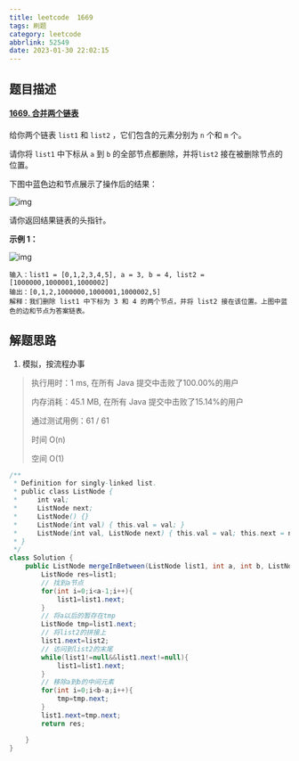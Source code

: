 ```yaml
---
title: leetcode  1669
tags: 刷题
category: leetcode
abbrlink: 52549
date: 2023-01-30 22:02:15
---
```


## 题目描述

#### [1669. 合并两个链表](https://leetcode.cn/problems/merge-in-between-linked-lists/)



给你两个链表 `list1` 和 `list2` ，它们包含的元素分别为 `n` 个和 `m` 个。

请你将 `list1` 中下标从 `a` 到 `b` 的全部节点都删除，并将`list2` 接在被删除节点的位置。

下图中蓝色边和节点展示了操作后的结果：

![img](https://cdn.jsdelivr.net/gh/Kong-PR/Typora-picture@latest/img/fig1.png)

请你返回结果链表的头指针。

 

**示例 1：**

![img](https://cdn.jsdelivr.net/gh/Kong-PR/Typora-picture@latest/img/merge_linked_list_ex1.png)

```
输入：list1 = [0,1,2,3,4,5], a = 3, b = 4, list2 = [1000000,1000001,1000002]
输出：[0,1,2,1000000,1000001,1000002,5]
解释：我们删除 list1 中下标为 3 和 4 的两个节点，并将 list2 接在该位置。上图中蓝色的边和节点为答案链表。
```

## 解题思路

1. 模拟，按流程办事

> 执行用时：1 ms, 在所有 Java 提交中击败了100.00%的用户
>
> 内存消耗：45.1 MB, 在所有 Java 提交中击败了15.14%的用户
>
> 通过测试用例：61 / 61
>
> 时间 O(n)
>
> 空间 O(1)

```java
/**
 * Definition for singly-linked list.
 * public class ListNode {
 *     int val;
 *     ListNode next;
 *     ListNode() {}
 *     ListNode(int val) { this.val = val; }
 *     ListNode(int val, ListNode next) { this.val = val; this.next = next; }
 * }
 */
class Solution {
    public ListNode mergeInBetween(ListNode list1, int a, int b, ListNode list2) {
        ListNode res=list1;
        // 找到a节点
        for(int i=0;i<a-1;i++){
            list1=list1.next;
        }
        // 将a以后的暂存在tmp
        ListNode tmp=list1.next;
        // 将list2的拼接上
        list1.next=list2;
        // 访问到list2的末尾
        while(list1!=null&&list1.next!=null){
            list1=list1.next;
        }
        // 移除a到b的中间元素
        for(int i=0;i<b-a;i++){
            tmp=tmp.next;
        }
        list1.next=tmp.next;
        return res;

    }
}
```

